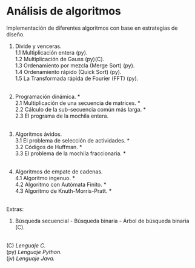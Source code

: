 # Análisis de algoritmos 
Implementación de diferentes algoritmos con base en estrategias de diseño.
1. Divide y venceras. <br>
1.1 Multiplicación entera (py). <br>
1.2 Multiplicación de Gauss (py)(C). <br>
1.3 Ordenamiento por mezcla (Merge Sort) (py). <br>
1.4 Ordenamiento rápido (Quick Sort) (py). <br>
1.5 La Transformada rápida de Fourier (FFT) (py).<br><br>

2. Programación dinámica. *<br>
2.1 Multiplicación de una secuencia de matrices. *<br>
2.2 Cálculo de la sub-secuencia común más larga. *<br>
2.3 El programa de la mochila entera. <br><br>

3. Algoritmos ávidos. <br>
3.1 El problema de selección de actividades. *<br>
3.2 Códigos de Huffman. *<br>
3.3 El problema de la mochila fraccionaria. *<br><br>

4. Algoritmos de empate de cadenas. <br>
4.1 Algoritmo ingenuo. *<br>
4.2 Algoritmo con Autómata Finito. *<br>
4.3 Algoritmo de Knuth-Morris-Pratt. *<br>


<br>Extras: <br>
1. Búsqueda secuencial - Búsqueda binaria - Árbol de búsqueda binaria (C).

<br>(C) *Lenguaje C.* <br> (py) *Lenguaje Python.* <br> (jv) *Lenguaje Java.* 
